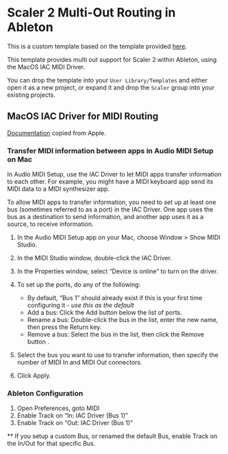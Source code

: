 # Scaler 2 Multi-Out Routing in Ableton

This is a custom template based on the template provided [here](https://forum.scalerplugin.com/t/scaler-2-7-multi-out-template-for-ableton/11970/2).

This template provides multi out support for Scaler 2 within Ableton, using the MacOS IAC MIDI Driver.

You can drop the template into your `User Library/Templates` and either open it as a new project, or expand it and drop the `Scaler` group into your existing projects.

## MacOS IAC Driver for MIDI Routing

[Documentation](https://support.apple.com/guide/audio-midi-setup/transfer-midi-information-between-apps-ams1013/mac) copied from Apple.

### Transfer MIDI information between apps in Audio MIDI Setup on Mac

In Audio MIDI Setup, use the IAC Driver to let MIDI apps transfer information to each other. For example, you might have a MIDI keyboard app send its MIDI data to a MIDI synthesizer app.

To allow MIDI apps to transfer information, you need to set up at least one bus (sometimes referred to as a port) in the IAC Driver. One app uses the bus as a destination to send information, and another app uses it as a source, to receive information.

1. In the Audio MIDI Setup app on your Mac, choose Window > Show MIDI Studio.

2. In the MIDI Studio window, double-click the IAC Driver.

3. In the Properties window, select “Device is online” to turn on the driver.

4. To set up the ports, do any of the following:

   - By default, “Bus 1” should already exist if this is your first time configuring it - _use this as the default_
   - Add a bus: Click the Add button below the list of ports.
   - Rename a bus: Double-click the bus in the list, enter the new name, then press the Return key.
   - Remove a bus: Select the bus in the list, then click the Remove button .

5. Select the bus you want to use to transfer information, then specify the number of MIDI In and MIDI Out connectors.

6. Click Apply.

### Ableton Configuration

1. Open Preferences, goto MIDI
2. Enable Track on “In: IAC Driver (Bus 1)”
3. Enable Track on “Out: IAC Driver (Bus 1)”

\*\* If you setup a custom Bus, or renamed the default Bus, enable Track on the In/Out for that specific Bus.
